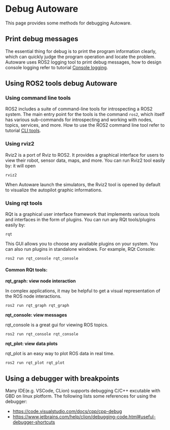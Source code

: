 # Debug Autoware

This page provides some methods for debugging Autoware.

## Print debug messages

The essential thing for debug is to print the program information clearly, which can quickly judge the program operation and locate the problem. Autoware uses ROS2 logging tool to print debug messages, how to design console logging refer to tutorial [Console logging](../contributing/coding-guidelines/ros-nodes/console-logging.md).

## Using ROS2 tools debug Autoware

### Using command line tools

ROS2 includes a suite of command-line tools for introspecting a ROS2 system. The main entry point for the tools is the command `ros2`, which itself has various sub-commands for introspecting and working with nodes, topics, services, and more. How to use the ROS2 command line tool refer to tutorial [CLI tools](http://docs.ros.org/en/galactic/Tutorials/Beginner-CLI-Tools.html).


### Using rviz2

Rviz2 is a port of Rviz to ROS2. It provides a graphical interface for users to view their robot, sensor data, maps, and more. You can run Rviz2 tool easily by:
it will open
```console
rviz2
```

When Autoware launch the simulators, the Rviz2 tool is opened by default to visualize the autopilot graphic informations.

### Using rqt tools

RQt is a graphical user interface framework that implements various tools and interfaces in the form of plugins. You can run any RQt tools/plugins easily by:

```console
rqt
```

This GUI allows you to choose any available plugins on your system. You can also run plugins in standalone windows. For example, RQt Console:

```console
ros2 run rqt_console rqt_console
```

#### Common RQt tools:

__rqt_graph: view node interaction__

In complex applications, it may be helpful to get a visual representation of the ROS node interactions.

```console
ros2 run rqt_graph rqt_graph
```

__rqt_console: view messages__

rqt_console is a great gui for viewing ROS topics.

```console
ros2 run rqt_console rqt_console
```

__rqt_plot: view data plots__

rqt_plot is an easy way to plot ROS data in real time. 

```console
ros2 run rqt_plot rqt_plot
```

## Using a debugger with breakpoints

Many IDE(e.g. VSCode, CLion) supports debugging C/C++ excutable with GBD on linux plotform. The following lists some references for using the debugger:
- https://code.visualstudio.com/docs/cpp/cpp-debug
- https://www.jetbrains.com/help/clion/debugging-code.html#useful-debugger-shortcuts
